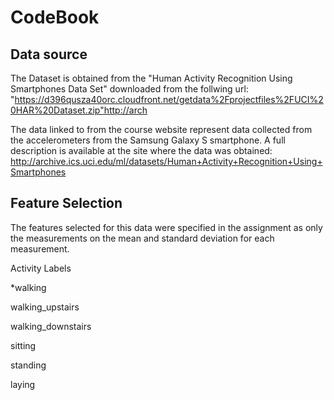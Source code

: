 CodeBook
========

Data source
-----------

The Dataset is obtained from the "Human Activity Recognition Using Smartphones Data Set" downloaded from the follwing url: "https://d396qusza40orc.cloudfront.net/getdata%2Fprojectfiles%2FUCI%20HAR%20Dataset.zip"http://arch

The data linked to from the course website represent data collected from the accelerometers from the Samsung Galaxy S smartphone. A full description is available at the site where the data was obtained:
  http://archive.ics.uci.edu/ml/datasets/Human+Activity+Recognition+Using+Smartphones

Feature Selection
------------------

The features selected for this data were specified in the assignment as only the measurements on the mean and standard deviation for each measurement.

Activity Labels

*walking

walking_upstairs

walking_downstairs

sitting

standing

laying
